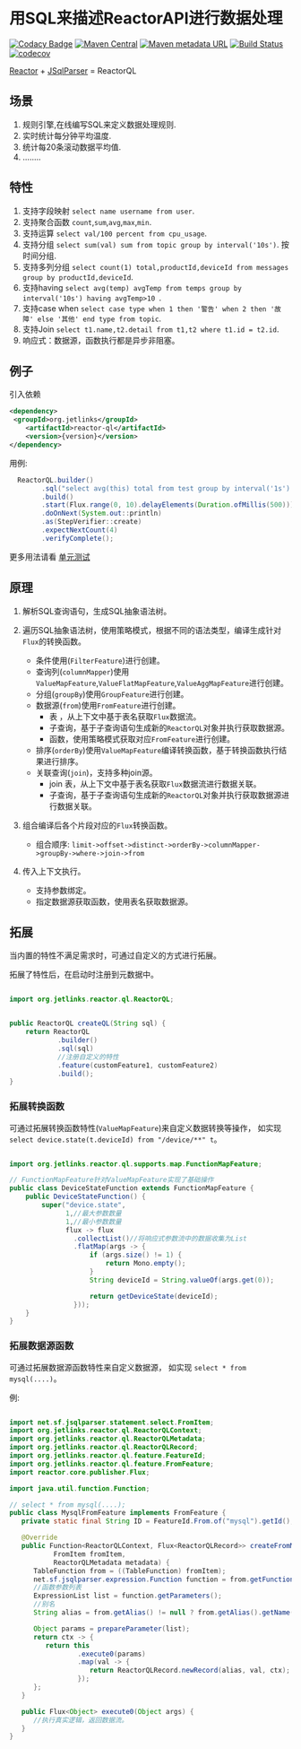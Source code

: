 # 用SQL来描述ReactorAPI进行数据处理

[![Codacy Badge](https://api.codacy.com/project/badge/Grade/9e72a110fc6744bcb183a630a827dba8)](https://app.codacy.com/gh/jetlinks/reactor-ql?utm_source=github.com&utm_medium=referral&utm_content=jetlinks/reactor-ql&utm_campaign=Badge_Grade_Settings)
[![Maven Central](https://img.shields.io/maven-central/v/org.jetlinks/reactor-ql.svg)](http://search.maven.org/#search%7Cga%7C1%7Creactor-ql)
[![Maven metadata URL](https://img.shields.io/maven-metadata/v/https/oss.sonatype.org/content/repositories/snapshots/org/jetlinks/reactor-ql/maven-metadata.xml.svg)](https://oss.sonatype.org/content/repositories/snapshots/org/jetlinks/reactor-ql/)
[![Build Status](https://travis-ci.com/jetlinks/reactor-ql.svg?branch=master)](https://travis-ci.com/jetlinks/reactor-ql)
[![codecov](https://codecov.io/gh/jetlinks/reactor-ql/branch/master/graph/badge.svg)](https://codecov.io/gh/jetlinks/reactor-ql)

[Reactor](https://github.com/reactor) + [JSqlParser](https://github.com/JSQLParser/JSqlParser) = ReactorQL

## 场景

1. 规则引擎,在线编写SQL来定义数据处理规则.
2. 实时统计每分钟平均温度.
3. 统计每20条滚动数据平均值.
4. ........

## 特性

1. 支持字段映射 `select name username from user`.
2. 支持聚合函数 `count`,`sum`,`avg`,`max`,`min`.
3. 支持运算 `select val/100 percent from cpu_usage`.
4. 支持分组 `select sum(val) sum from topic group by interval('10s')`. 按时间分组.
5. 支持多列分组 `select count(1) total,productId,deviceId from messages group by productId,deviceId`.
6. 支持having `select avg(temp) avgTemp from temps group by interval('10s') having avgTemp>10 `.
7. 支持case when `select case type when 1 then '警告' when 2 then '故障' else '其他' end type from topic`.
8. 支持Join `select t1.name,t2.detail from t1,t2 where t1.id = t2.id`.
9. 响应式：数据源，函数执行都是异步非阻塞。

## 例子

引入依赖
```xml
<dependency>
 <groupId>org.jetlinks</groupId>
    <artifactId>reactor-ql</artifactId>
    <version>{version}</version>
</dependency>
```

用例:

```java
  ReactorQL.builder()
        .sql("select avg(this) total from test group by interval('1s') having total > 2") //按每秒分组,并计算流中数据平均值,如果平均值大于2则下游收到数据.
        .build()
        .start(Flux.range(0, 10).delayElements(Duration.ofMillis(500)))
        .doOnNext(System.out::println)
        .as(StepVerifier::create)
        .expectNextCount(4)
        .verifyComplete();
```

更多用法请看 [单元测试](https://github.com/jetlinks/reactor-ql/blob/master/src/test/java/org/jetlinks/reactor/ql/ReactorQLTest.java)

## 原理

1. 解析SQL查询语句，生成SQL抽象语法树。
2. 遍历SQL抽象语法树，使用策略模式，根据不同的语法类型，编译生成针对`Flux`的转换函数。
    * 条件使用(`FilterFeature`)进行创建。
    * 查询列(`columnMapper`)使用`ValueMapFeature`,`ValueFlatMapFeature`,`ValueAggMapFeature`进行创建。
    * 分组(`groupBy`)使用`GroupFeature`进行创建。
    * 数据源(`from`)使用`FromFeature`进行创建。
        * 表 ，从上下文中基于表名获取`Flux`数据流。
        * 子查询，基于子查询语句生成新的`ReactorQL`对象并执行获取数据源。
        * 函数，使用策略模式获取对应`FromFeature`进行创建。
    * 排序(`orderBy`)使用`ValueMapFeature`编译转换函数，基于转换函数执行结果进行排序。
    * 关联查询(`join`)，支持多种join源。
        * join 表，从上下文中基于表名获取`Flux`数据流进行数据关联。
        * 子查询，基于子查询语句生成新的`ReactorQL`对象并执行获取数据源进行数据关联。

3. 组合编译后各个片段对应的`Flux`转换函数。
    * 组合顺序: `limit->offset->distinct->orderBy->columnMapper->groupBy->where->join->from`
4. 传入上下文执行。
    * 支持参数绑定。
    * 指定数据源获取函数，使用表名获取数据源。

## 拓展

当内置的特性不满足需求时，可通过自定义的方式进行拓展。

拓展了特性后，在启动时注册到元数据中。

```java

import org.jetlinks.reactor.ql.ReactorQL;


public ReactorQL createQL(String sql) {
    return ReactorQL
            .builder()
            .sql(sql)
            //注册自定义的特性
            .feature(customFeature1, customFeature2)
            .build();
}


```

### 拓展转换函数

可通过拓展转换函数特性(`ValueMapFeature`)来自定义数据转换等操作，
如实现 `select device.state(t.deviceId) from "/device/**" t`。

```java

import org.jetlinks.reactor.ql.supports.map.FunctionMapFeature;

// FunctionMapFeature针对ValueMapFeature实现了基础操作
public class DeviceStateFunction extends FunctionMapFeature {
    public DeviceStateFunction() {
        super("device.state",
              1,//最大参数数量
              1,//最小参数数量
              flux -> flux 
                .collectList()//将响应式参数流中的数据收集为List
                .flatMap(args -> {
                    if (args.size() != 1) {
                        return Mono.empty();
                    }
                    String deviceId = String.valueOf(args.get(0));

                    return getDeviceState(deviceId);
                }));
    }
}


```

### 拓展数据源函数

可通过拓展数据源函数特性来自定义数据源，
如实现 `select * from mysql(....)`。

例:

```java

import net.sf.jsqlparser.statement.select.FromItem;
import org.jetlinks.reactor.ql.ReactorQLContext;
import org.jetlinks.reactor.ql.ReactorQLMetadata;
import org.jetlinks.reactor.ql.ReactorQLRecord;
import org.jetlinks.reactor.ql.feature.FeatureId;
import org.jetlinks.reactor.ql.feature.FromFeature;
import reactor.core.publisher.Flux;

import java.util.function.Function;

// select * from mysql(....);
public class MysqlFromFeature implements FromFeature {
   private static final String ID = FeatureId.From.of("mysql").getId();

   @Override
   public Function<ReactorQLContext, Flux<ReactorQLRecord>> createFromMapper(
           FromItem fromItem,
           ReactorQLMetadata metadata) {
      TableFunction from = ((TableFunction) fromItem);
      net.sf.jsqlparser.expression.Function function = from.getFunction();
      //函数参数列表
      ExpressionList list = function.getParameters();
      //别名
      String alias = from.getAlias() != null ? from.getAlias().getName() : null;

      Object params = prepareParameter(list);
      return ctx -> {
         return this
                 .execute0(params)
                 .map(val -> {
                    return ReactorQLRecord.newRecord(alias, val, ctx);
                 });
      };
   }

   public Flux<Object> execute0(Object args) {
      //执行真实逻辑，返回数据流。
   }
}

```
 
